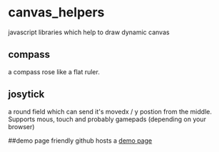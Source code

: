 # canvas_helpers
javascript libraries which help to draw dynamic canvas

## compass
a compass rose like a flat ruler.

## josytick
a round field which can send it's movedx / y postion from the middle.
Supports mous, touch and probably gamepads (depending on your browser)

##demo page
friendly github hosts a [demo page](https://vkuehn.github.io/canvas_helpers/)